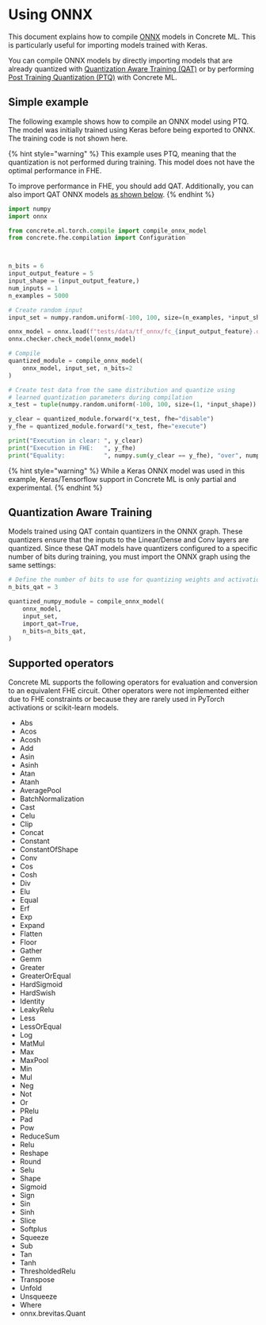 # Using ONNX

This document explains how to compile [ONNX](https://onnx.ai/) models in Concrete ML. This is particularly useful for importing models trained with Keras.

You can compile ONNX models by directly importing models that are already quantized with [Quantization Aware Training (QAT)](../getting-started/concepts.md#i-model-development) or by performing [Post Training Quantization (PTQ)](../getting-started/concepts.md#i-model-development) with Concrete ML.

## Simple example

The following example shows how to compile an ONNX model using PTQ. The model was initially trained using Keras before being exported to ONNX. The training code is not shown here.

{% hint style="warning" %}
This example uses PTQ, meaning that the quantization is not performed during training. This model does not have the optimal performance in FHE.

To improve performance in FHE, you should add QAT. Additionally, you can also import QAT ONNX models [as shown below](onnx_support.md#quantization-aware-training).
{% endhint %}

```python
import numpy
import onnx

from concrete.ml.torch.compile import compile_onnx_model
from concrete.fhe.compilation import Configuration



n_bits = 6
input_output_feature = 5
input_shape = (input_output_feature,)
num_inputs = 1
n_examples = 5000

# Create random input
input_set = numpy.random.uniform(-100, 100, size=(n_examples, *input_shape))

onnx_model = onnx.load(f"tests/data/tf_onnx/fc_{input_output_feature}.onnx")
onnx.checker.check_model(onnx_model)

# Compile
quantized_module = compile_onnx_model(
    onnx_model, input_set, n_bits=2
)

# Create test data from the same distribution and quantize using
# learned quantization parameters during compilation
x_test = tuple(numpy.random.uniform(-100, 100, size=(1, *input_shape)) for _ in range(num_inputs))

y_clear = quantized_module.forward(*x_test, fhe="disable")
y_fhe = quantized_module.forward(*x_test, fhe="execute")

print("Execution in clear: ", y_clear)
print("Execution in FHE:   ", y_fhe)
print("Equality:           ", numpy.sum(y_clear == y_fhe), "over", numpy.size(y_fhe), "values")
```

{% hint style="warning" %}
While a Keras ONNX model was used in this example, Keras/Tensorflow support in Concrete ML is only partial and experimental.
{% endhint %}

## Quantization Aware Training

Models trained using QAT contain quantizers in the ONNX graph. These quantizers ensure that the inputs to the Linear/Dense and Conv layers are quantized. Since these QAT models have quantizers configured to a specific number of bits during training, you must import the ONNX graph using the same settings:

```python
# Define the number of bits to use for quantizing weights and activations during training
n_bits_qat = 3  

quantized_numpy_module = compile_onnx_model(
    onnx_model,
    input_set,
    import_qat=True,
    n_bits=n_bits_qat,
)
```

## Supported operators

Concrete ML supports the following operators for evaluation and conversion to an equivalent FHE circuit. Other operators were not implemented either due to FHE constraints or because they are rarely used in PyTorch activations or scikit-learn models.

* Abs
* Acos
* Acosh
* Add
* Asin
* Asinh
* Atan
* Atanh
* AveragePool
* BatchNormalization
* Cast
* Celu
* Clip
* Concat
* Constant
* ConstantOfShape
* Conv
* Cos
* Cosh
* Div
* Elu
* Equal
* Erf
* Exp
* Expand
* Flatten
* Floor
* Gather
* Gemm
* Greater
* GreaterOrEqual
* HardSigmoid
* HardSwish
* Identity
* LeakyRelu
* Less
* LessOrEqual
* Log
* MatMul
* Max
* MaxPool
* Min
* Mul
* Neg
* Not
* Or
* PRelu
* Pad
* Pow
* ReduceSum
* Relu
* Reshape
* Round
* Selu
* Shape
* Sigmoid
* Sign
* Sin
* Sinh
* Slice
* Softplus
* Squeeze
* Sub
* Tan
* Tanh
* ThresholdedRelu
* Transpose
* Unfold
* Unsqueeze
* Where
* onnx.brevitas.Quant
